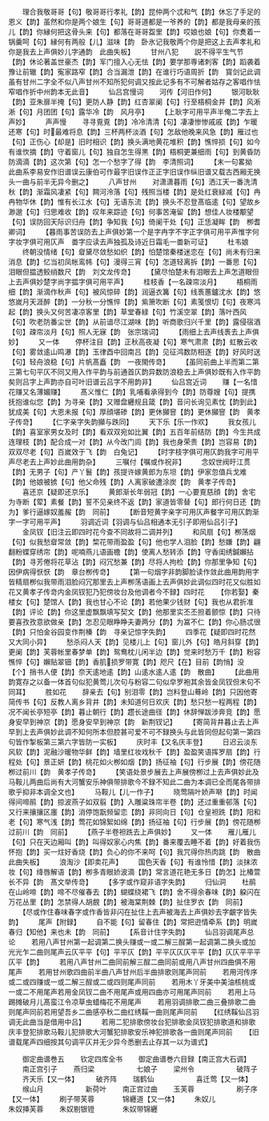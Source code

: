 <!-- { "loadSidebar": true } -->
　　理合我敬哥哥【句】敬哥哥行孝礼【韵】昆仲两个忒和气【韵】休忘了手足的恩义【韵】虽然和你是两个娘生【句】哥哥道都是一爷养的【韵】都是我母亲的孩儿【韵】你縁何把这骨头来【句】都落在哥哥盌里【韵】哎娘也娘【句】你煑着一锅羹呵【句】縁何有两般【儿】滋味【韵　卧氷记我敬两个你是把这上去声孝礼和你是我去上声俱妙儿字通韵　此曲失板】
　　甘州八犯
　　説不得平生气节【韵】休论著盖世豪杰【韵】军门擅入心无怯【韵】要学那専诸刺客【韵】蹈袭着豫让前辙【韵】寃家路窄【韵】合当漏泄【韵】在谁行巧语周折【韵　寳剑记此调虽有甘州二字全不似八声甘州不知所犯何调又按此记多有不可解者姑存之客唱作怯窄唱作折中州韵本无此音】
　　仙吕宫慢词
　　河传【河旧作何】
　　银河耿耿【韵】亚朱扉半掩【句】更防人静【韵】红杏翠阑【句】行至梧桐金井【韵】风淅淅【句】月团团【句】露华冷【韵　风月亭】
　　【上耿字可用平声半俺二字去上声妙】
　　声声慢
　　寻寻覔覔【韵】冷冷清清【句】凄凄惨惨戚戚【韵】乍暖还寒【句】时最难将息【韵】三杯两杯淡酒【句】怎敌他晚来风急【韵】雁过也【句】正伤心【却是】旧时相识【韵】换头满地黄花堆积【韵】憔悴损【句】如今有谁忺摘【韵】守着窗儿【句】独自怎生得黒【韵】梧桐更兼细雨【句】到黄昏防防滴滴【韵】这次第【句】怎一个愁字了得【韵　李清照词】
　　【末一句畧拗　此曲系李易安作旧谱误云康伯可作最字旧误作正正字旧误作纵旧谱又载古西厢无换头一曲与前半无异今删之】
　　八声甘州
　　对潇潇暮雨【句】洒江天一番洗清秋【韵】渐霜风凄紧【句】闗河泠落【句】残照当楼【韵】是处红衰緑减【句】冉冉物华休【韵】惟有长江水【句】无语东流【韵】换头不忍登髙临逺【句】望故乡渺邈【句】归思难收【韵】叹年来踪迹【句】何事苦淹留【韵】想佳人妆楼颙望【句】误防回天际识归舟【韵】争知我【句】倚阑干处【句】正恁凝眸【韵　栁耆卿词】
　　【暮雨事苦误防去上声俱妙第一个是字冉字不字正字俱可用平声惟字何字妆字俱可用仄声　畨字应读去声独孤及诗近日霜毛一畨新可证】
　　杜韦娘
　　终朝没情绪【句】睂黛尽敛愁如织【韵】怕楚馆秦楼迷恋在【句】尚未有归来消息【韵】忆当初凤帐鸾帏【句】漫得三宵【句】怎道轻离拆【韵】一番思【句】泪眼但揾透鲛绡数尺【韵　刘文龙传竒】
　　【黛尽怕楚未有泪眼去上声怎道眼但上去声俱妙楚字尚字揾字俱可用平声】
　　桂枝香【一名疎帘淡月】
　　梧桐雨细【韵】渐滴作秋声【句】被风惊碎【韵】润逼衣篝【句】线褭蕙鑪沈水【韵】悠悠嵗月天涯醉【韵】一分秋一分憔悴【韵】紫箫吹断【句】素笺恨切【句】夜寒鸿起【韵】换头又何苦凄凉客里【韵】草堂春緑【句】竹溪空翠【韵】落叶西风【句】吹老防番尘世【韵】从前谙尽江湖味【韵】听商歌归兴千里【韵】露侵宿酒【句】疎帘淡月【句】照人无寐【韵　张宗瑞词】
　　【雨细上去声线褭去上声俱妙】
　　又一体
　　停杯注目【韵】正秋高夜凝【句】寒气肃肃【韵】虹散云收【句】雾敛逺山鸣瀑【韵】玉律酉中回南吕【韵】见征鸿数防相逐【韵】好风时送【句】轻舟浪稳【句】片帆髙矗【韵　一夜閙传竒】
　　【虽同前曲上半而第二第三第七句平仄不同又用入作平韵与前通首仄韵异数防浪稳去上声俱妙既有入作平韵矣则吕字上声韵亦自可叶旧谱云吕字不用韵非】
　　仙吕宫近词
　　赚【一名惜花赚又名薄媚赚】
　　髙义惟仁【韵】乳哺看承得到今【韵】防尊嫂【句】提携抚抱谁似您【韵】为寻亲【韵】又赠盘纒规且箴【韵】音问长询见素忱【韵到此】犹成美【句】大恩未报【句】厚顔堪碜【韵】更休攧窨【韵】更休攧窨【韵　黄孝子传竒】
　　【仁字亲字失韵攧与跌同】
　　天下乐【乐一作欢】
　　我女孩儿【韵】喜室家男女及时【韵】看双双宛如比翼【韵】五百年前结防【韵】今生共成连理枝【韵】配合成一对【韵】从今改门闾【韵】我也身荣贵【韵】岂容易【韵】双双尽老【句】百嵗效于飞【韵　白兔记】
　　【时字枝字俱可用仄韵我字可用平声尽老去上声妙此曲用韵杂】
　　三嘱付【嘱或作祝非】
　　念奴世阀旴江贯【韵】无男子【句】产丫鬟【韵】孩提许嫁黄郎为东坦【韵】伊家忽值兵戈难【韵】他娘被掳【句】他父命残【韵】人离家破遭涂炭【韵　黄孝子传竒】
　　喜还京【疑即还京乐】
　　黄郎渐长年弱冠【韵】一心要覔慈顔【韵】舍宅为寺断【荤】素餐【韵】誓不见亲终不返【韵】家道皆零替【句】郎行何日还【韵为】爹行逼嫁奴羞赧【韵　同前】
　　【断音短黄字亲字可用仄声餐字可用仄韵渐字一字可用平声】
　　羽调近词【羽调与仙吕相通本无引子即用仙吕引子】
　　金凤钗【旧注云即四时花今查不同故将二调并列】
　　和风扇【句】栁荡烟【句】似我愁睂常敛【韵】棃花带雨盈盈【句】他也学人泪脸【韵】愁嫌【韵】翩翻粉蝶穿绣帘【韵】呢喃燕儿语画檐【韵】使离人愁转添【韵】守香闺绣鍼嬾拈【韵】寻芳倦将花草沾【韵】闷冗愁兼【韵】尽将人拘检【韵】你那里争知【句】因伊病得恹恹【韵　章台栁传竒】
　　【第一句烟字非韵脚脸读作敛此曲用韵用字皆精扇栁似我带雨泪脸闷冗那里去上声栁荡语画上去声俱妙此调似四时花又似胜如花又黄孝子传竒内金凤钗犯乃犯傍妆台及他调者今不録】四时花
　　【你若娶】秦楼女【句】楚馆人【韵】我也甘心不论【韵】若他果少钱财【句】我也从君折准【韵】评论【韵】你这里虚飘飘填写契文【韵】他那里实丕丕担着颤惊【韵】只待要喜孜孜意欲做亲【韵】怎忍见眼睁睁夫妻两分【韵】为冨不仁【韵】你心肠忒很【韵】只怕金谷园变作荆榛【韵　寻亲记惊字失韵】
　　四季花【疑即四时花然又大同小异】
　　愁杀闷人天【韵】见楼儿上【句】窗儿外【句】皓月斜穿【韵】更阑【韵】芙蓉帐里春梦单【韵】鸳鸯枕儿闲半边【韵】觉来时愁万千【韵】粉容憔悴【句】嬾贴翠钿【韵】香肌损罗带寛【韵】咫尺【在】目前【韵悄】没【个】捎书人便【韵】奈天逺地逺【韵】山逺水逺人逺【韵　散曲】
　　【此曲用韵寛存之以备一体首句似犯黄莺儿次句与粉容二句似皁罗袍其余皆金凤钗但末句不同耳】
　　胜如花
　　辞亲去【句】别泪零【韵】岂料登山蓦岭【韵】只因他寄简传书【句】反教人离乡背井【韵】未知道何日欢庆【韵】愁只愁一程两程【韵】况不闻长亭短亭【韵】暮止朝行【韵】趱长途曲径【韵】休辞惮跋涉奔竞【韵】愿身安早到神京【韵】愿身安早到神京【韵　新荆钗记】
　　【寄简背井暮止去上声早到上去声俱妙此调不知何所本但腔甚可爱不可不録换头与此皆同但起句第一第四句皆作掣板第三第六字皆防一实板】
　　庆时丰【又名庆丰登】
　　日迟云淡东风软【韵】泥融沙暖物华鲜【韵】墙里红妆戏秋千【韵】盈盈笑语挥罗扇【韵】行程处【句】景正妍【韵】桃花如火栁如烟【韵】扬征袖【句】行步展【韵】傍花随栁过前川【韵　黄孝子传竒】
　　【笑语处景步展去上声展傍栁过上去声俱妙此及马鞍儿两曲后尚有大河蟹安乐神俱带排歌今不録不知此二曲为本调已全而尾各带排歌乎抑非本调全文也】
　　马鞍儿【儿一作子】
　　晓莺隔叶娇声啭【韵】时闻得间啼鹃【韵】掠波燕子如双翦【韵】入雕粱珠帘半卷【韵】还过重重邨落【句】又行来攘攘区廛【韵】消停饱翫频留恋【韵】非同向日【句】仓皇袒跣【韵】阳和老【句】寒气浅【韵】莺花如锦絮如绵【韵】扬征袖【句】行步展【韵】傍花随栁过前川【韵　同前】
　　【燕子半卷袒跣去上声俱妙】
　　又一体
　　雁儿雁儿【句】只在天边厢叫【韵】叫得奴家心内焦【韵】番来覆去睡不着【韵】好着我伤怀抱【韵】买一炷好香烧【韵】负心的你不来呵【句】我咒得你热肉跳【韵　散曲此曲失板】
　　浪淘沙【即卖花声】
　　国色天香【句】有谁怜惜【韵】淡抹浓妆【句】绛唇解语【韵】栁多青眼娇波滴【韵】常言道花艳无多日【韵怎】比椿萱长不异【韵　髙文举传竒】
　　【多字或作窥非语字失韵】
　　归仙洞
　　杜鹃在山岭啼【韵】啼不尽催春去【韵】蝴蝶绕裙飞【韵】舍不得余春味【韵】躱闪在万花丛里【韵】怎禁得人胡覻【韵】被海棠荆棘【韵】扯住罗衣【韵　同前】
　　【尽或作住春味春字或作香皆非闪在扯住上去声被海去上声俱妙去字覰字皆失韵】
　　尾声【附録】
　　自不能【句】留春住【韵】常把逰情牵系【韵】明嵗春归【知他】来也未【韵　同前】
　　【系音计住字失韵】
　　仙吕羽调尾声总论
　　若用八声甘州第一起调第二换头赚或一或二解三酲第一起调第二换头或加光光乍二曲则尾声云仄平平【句】平平仄【韵】平平仄仄仄平平【韵】仄仄平平平仄平【韵】
　　若用八声甘州二曲同前解三酲二曲同前或用八声甘州四曲俱不用尾声
　　若用甘州歌四曲前半曲八声甘州后半曲排歌则尾声同前
　　若用河传序或二或四赚或一或二解三酲或二或四则尾声同前
　　若用木丫牙美中美油核桃或一或二不用尾声若用金凤钗二曲不用尾声或用四曲亦可用尾声同前
　　若用上马踢摊破月儿髙蛮江令凉草虫蜡梅花不用尾声
　　若用羽调排歌二曲三叠排歌二曲则尾声同前若用望吾乡二曲感亭秋二曲红绣鞵一曲则尾声同前
　　【红绣鞵仙吕羽调无此曲当是借用中吕】
　　若用二犯排歌傍妆台犯排歌金凤钗犯排歌道和排歌庆丰登犯排歌马鞍儿犯排歌大河蟹犯排歌安乐神犯排歌各一曲则尾声同前
　　【旧谱载尾声四细按其句调平仄并无少异今悉删去止存其一以为谱式】











　　御定曲谱巻五
　　钦定四库全书
　　御定曲谱巻六目録【南正宫大石调】
　　南正宫引子
　　燕归梁　　　　　　七娘子
　　梁州令　　　　　　破阵子
　　齐天乐【又一体】　　　破齐阵
　　瑞鹤仙　　　　　　喜迁莺【又一体】
　　缑山月　　　　　　新荷叶
　　南正宫过曲
　　玉芙蓉　　　　　　刷子序【又一体】
　　刷子带芙蓉　　　　锦纒道【又一体】
　　朱奴儿　　　　　　朱奴挿芙蓉
　　朱奴剔银镫　　　　朱奴带锦纒
